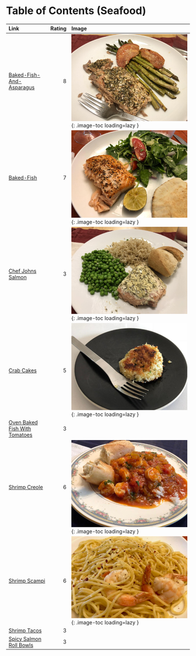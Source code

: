 # Table of Contents (Seafood)

| Link                                                                |   Rating | Image                                                                                         |
|:--------------------------------------------------------------------|---------:|:----------------------------------------------------------------------------------------------|
| [Baked-Fish-And-Asparagus](./baked-fish-and-asparagus.md)           |        8 | ![baked-fish-and-asparagus.jpeg](./baked-fish-and-asparagus.jpeg){: .image-toc loading=lazy } |
| [Baked-Fish](./baked-fish.md)                                       |        7 | ![baked-fish.jpeg](./baked-fish.jpeg){: .image-toc loading=lazy }                             |
| [Chef Johns Salmon](./chef_johns_salmon.md)                         |        3 | ![chef_johns_salmon.jpeg](./chef_johns_salmon.jpeg){: .image-toc loading=lazy }               |
| [Crab Cakes](./crab_cakes.md)                                       |        5 | ![crab_cakes.jpeg](./crab_cakes.jpeg){: .image-toc loading=lazy }                             |
| [Oven Baked Fish With Tomatoes](./oven_baked_fish_with_tomatoes.md) |        3 | <!-- TODO: Capture image -->                                                                  |
| [Shrimp Creole](./shrimp_creole.md)                                 |        6 | ![shrimp_creole.jpeg](./shrimp_creole.jpeg){: .image-toc loading=lazy }                       |
| [Shrimp Scampi](./shrimp_scampi.md)                                 |        6 | ![shrimp_scampi.jpeg](./shrimp_scampi.jpeg){: .image-toc loading=lazy }                       |
| [Shrimp Tacos](./shrimp_tacos.md)                                   |        3 | <!-- TODO: Capture image -->                                                                  |
| [Spicy Salmon Roll Bowls](./spicy_salmon_roll_bowls.md)             |        3 | <!-- TODO: Capture image -->                                                                  |
